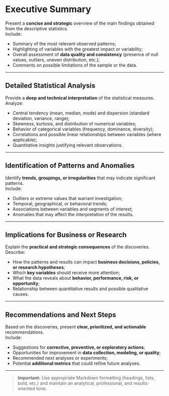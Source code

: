 # Executive Summary
Present a **concise and strategic** overview of the main findings obtained from the descriptive statistics.  
Include:
- Summary of the most relevant observed patterns;
- Highlighting of variables with the greatest impact or variability;
- Overall assessment of **data quality and consistency** (presence of null values, outliers, uneven distribution, etc.);
- Comments on possible limitations of the sample or the data.

---

## Detailed Statistical Analysis
Provide a **deep and technical interpretation** of the statistical measures.  
Analyze:
- Central tendency (mean, median, mode) and dispersion (standard deviation, variance, range);
- Skewness, kurtosis, and distribution of numerical variables;
- Behavior of categorical variables (frequency, dominance, diversity);
- Correlations and possible linear relationships between variables (where applicable);
- Quantitative insights justifying relevant observations.

---

## Identification of Patterns and Anomalies
Identify **trends, groupings, or irregularities** that may indicate significant patterns.  
Include:
- Outliers or extreme values that warrant investigation;
- Temporal, geographical, or behavioral trends;
- Associations between variables and segments of interest;
- Anomalies that may affect the interpretation of the results.

---

## Implications for Business or Research
Explain the **practical and strategic consequences** of the discoveries.  
Describe:
- How the patterns and results can impact **business decisions, policies, or research hypotheses**;
- Which **key variables** should receive more attention;
- What the data reveals about **behavior, performance, risk, or opportunity**;
- Relationship between quantitative results and possible qualitative causes.

---

## Recommendations and Next Steps
Based on the discoveries, present **clear, prioritized, and actionable** recommendations.  
Include:
- Suggestions for **corrective, preventive, or exploratory actions**;
- Opportunities for improvement in **data collection, modeling, or quality**;
- Recommended next analyses or experiments;
- Potential **additional metrics** that could refine future analyses.

---

> **Important:** Use appropriate Markdown formatting (headings, lists, bold, etc.) and maintain an analytical, professional, and results-oriented tone.